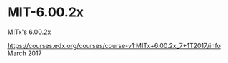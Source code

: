 # MIT-6.00.2x
MITx's 6.00.2x

https://courses.edx.org/courses/course-v1:MITx+6.00.2x_7+1T2017/info
March 2017
